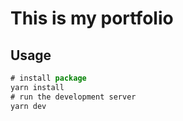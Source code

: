 # This is my portfolio

## Usage

```javascript
# install package
yarn install
# run the development server
yarn dev
```
